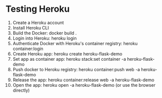 # Testing Heroku

1. Create a Heroku account
2. Install Heroku CLI
3. Build the Docker: docker build .
4. Login into Heroku: heroku login
5. Authenticate Docker with Heroku's container registry: heroku container:login
6. Create Heroku app: heroku create heroku-flask-demo  
7. Set app as container app: heroku stack:set container -a heroku-flask-demo
8. Push docker to Heroku registry:  heroku container:push web -a heroku-flask-demo
9. Release the app: heroku container:release web -a heroku-flask-demo
10. Open the app: heroku open -a heroku-flask-demo (or use the browser directly)